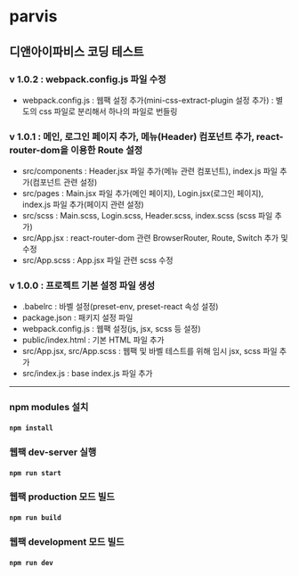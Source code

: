 # parvis
## 디앤아이파비스 코딩 테스트

### v 1.0.2 : webpack.config.js 파일 수정
- webpack.config.js : 웹팩 설정 추가(mini-css-extract-plugin 설정 추가)
: 별도의 css 파일로 분리해서 하나의 파일로 번들링

### v 1.0.1 : 메인, 로그인 페이지 추가, 메뉴(Header) 컴포넌트 추가, react-router-dom을 이용한 Route 설정
- src/components
: Header.jsx 파일 추가(메뉴 관련 컴포넌트), index.js 파일 추가(컴포넌트 관련 설정)
- src/pages
: Main.jsx 파일 추가(메인 페이지), Login.jsx(로그인 페이지), index.js 파일 추가(페이지 관련 설정)
- src/scss
: Main.scss, Login.scss, Header.scss, index.scss (scss 파일 추가)
- src/App.jsx : react-router-dom 관련 BrowserRouter, Route, Switch 추가 및 수정
- src/App.scss : App.jsx 파일 관련 scss 수정

### v 1.0.0 : 프로젝트 기본 설정 파일 생성
- .babelrc : 바벨 설정(preset-env, preset-react 속성 설정)
- package.json : 패키지 설정 파일
- webpack.config.js : 웹팩 설정(js, jsx, scss 등 설정)
- public/index.html : 기본 HTML 파일 추가
- src/App.jsx, src/App.scss : 웹팩 및 바벨 테스트를 위해 임시 jsx, scss 파일 추가
- src/index.js : base index.js 파일 추가

---

### npm modules 설치

#### ```npm install```

### 웹팩 dev-server 실행

#### ```npm run start```

### 웹팩 production 모드 빌드

#### ```npm run build```

### 웹팩 development 모드 빌드

#### ```npm run dev```
